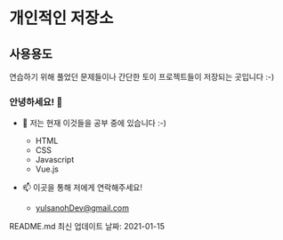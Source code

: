 # 개인적인 저장소

## 사용용도
연습하기 위해 풀었던 문제들이나 간단한 토이 프로젝트들이 저장되는 곳입니다 :-)

### 안녕하세요! 👋

- 🌱 저는 현재 이것들을 공부 중에 있습니다 :-)
	- HTML
	- CSS
	- Javascript
	- Vue.js
	
- 📫 이곳을 통해 저에게 연락해주세요!
	- yulsanohDev@gmail.com


README.md 최신 업데이트 날짜: 2021-01-15


<!--
**yulsanoh/yulsanoh** is a ✨ _special_ ✨ repository because its `README.md` (this file) appears on your GitHub profile.

Here are some ideas to get you started:

- 🔭 I’m currently working on ...
- 🌱 I’m currently learning ...
- 👯 I’m looking to collaborate on ...
- 🤔 I’m looking for help with ...
- 💬 Ask me about ...
- 📫 How to reach me: ...
- 😄 Pronouns: ...
- ⚡ Fun fact: ...
-->
